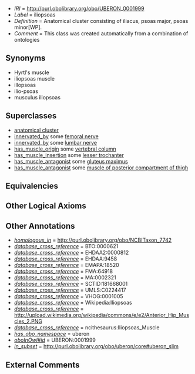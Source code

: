 * *IRI* = http://purl.obolibrary.org/obo/UBERON_0001999
 * *Label* = iliopsoas
 * *Definition* = Anatomical cluster consisting of iliacus, psoas major, psoas minor[WP].
 * *Comment* = This class was created automatically from a combination of ontologies

## Synonyms

 * Hyrtl's muscle
 * iliopsoas muscle
 * illopsoas
 * ilio-psoas
 * musculus iliopsoas

## Superclasses

 * [anatomical cluster](../../UBERON/77/UBERON_0000477.md)
 * [innervated_by](../../RO/05/RO_0002005.md) some [femoral nerve](../../UBERON/67/UBERON_0001267.md)
 * [innervated_by](../../RO/05/RO_0002005.md) some [lumbar nerve](../../UBERON/24/UBERON_0009624.md)
 * [has_muscle_origin](../../RO/72/RO_0002372.md) some [vertebral column](../../UBERON/30/UBERON_0001130.md)
 * [has_muscle_insertion](../../RO/73/RO_0002373.md) some [lesser trochanter](../../UBERON/04/UBERON_0002504.md)
 * [has_muscle_antagonist](../../core#has/st/core#has_muscle_antagonist.md) some [gluteus maximus](../../UBERON/70/UBERON_0001370.md)
 * [has_muscle_antagonist](../../core#has/st/core#has_muscle_antagonist.md) some [muscle of posterior compartment of thigh](../../UBERON/38/UBERON_0008538.md)

## Equivalencies


## Other Logical Axioms


## Other Annotations

 * *[homologous_in](../../core#homologous/in/core#homologous_in.md)* = http://purl.obolibrary.org/obo/NCBITaxon_7742
 * *[database_cross_reference](../../ef/oboInOwl#hasDbXref.md)* = BTO:0000621
 * *[database_cross_reference](../../ef/oboInOwl#hasDbXref.md)* = EHDAA2:0000812
 * *[database_cross_reference](../../ef/oboInOwl#hasDbXref.md)* = EHDAA:9458
 * *[database_cross_reference](../../ef/oboInOwl#hasDbXref.md)* = EMAPA:18520
 * *[database_cross_reference](../../ef/oboInOwl#hasDbXref.md)* = FMA:64918
 * *[database_cross_reference](../../ef/oboInOwl#hasDbXref.md)* = MA:0002321
 * *[database_cross_reference](../../ef/oboInOwl#hasDbXref.md)* = SCTID:181668001
 * *[database_cross_reference](../../ef/oboInOwl#hasDbXref.md)* = UMLS:C0224417
 * *[database_cross_reference](../../ef/oboInOwl#hasDbXref.md)* = VHOG:0001005
 * *[database_cross_reference](../../ef/oboInOwl#hasDbXref.md)* = Wikipedia:Iliopsoas
 * *[database_cross_reference](../../ef/oboInOwl#hasDbXref.md)* = http://upload.wikimedia.org/wikipedia/commons/e/e2/Anterior_Hip_Muscles_2.PNG
 * *[database_cross_reference](../../ef/oboInOwl#hasDbXref.md)* = ncithesaurus:Iliopsoas_Muscle
 * *[has_obo_namespace](../../ce/oboInOwl#hasOBONamespace.md)* = uberon
 * *[oboInOwl#id](../../id/oboInOwl#id.md)* = UBERON:0001999
 * *[in_subset](../../et/oboInOwl#inSubset.md)* = http://purl.obolibrary.org/obo/uberon/core#uberon_slim

## External Comments

